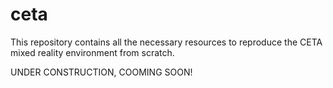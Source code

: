 # ceta
This repository contains all the necessary resources to reproduce the CETA mixed reality environment from scratch. 


UNDER CONSTRUCTION, COOMING SOON!
